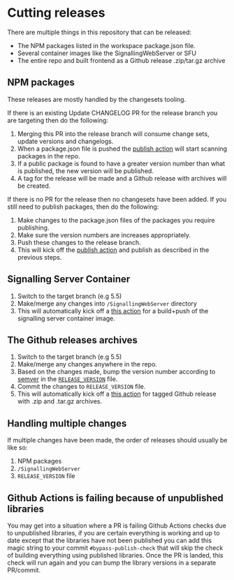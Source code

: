 # Cutting releases

There are multiple things in this repository that can be released:

- The NPM packages listed in the workspace package.json file.
- Several container images like the SignallingWebServer or SFU
- The entire repo and built frontend as a Github release .zip/tar.gz archive

## NPM packages

These releases are mostly handled by the changesets tooling.  

If there is an existing Update CHANGELOG PR for the release branch you are targeting then do the following:

1. Merging this PR into the release branch will consume change sets, update versions and changelogs.
2. When a package.json file is pushed the [publish action](https://github.com/EpicGamesExt/PixelStreamingInfrastructure/actions/workflows/changesets-publish-npm-packages.yml) will start scanning packages in the repo.
3. If a public package is found to have a greater version number than what is published, the new version will be published.
4. A tag for the release will be made and a Github release with archives will be created.

If there is no PR for the release then no changesets have been added. If you still need to publish packages, then do the following:
1. Make changes to the package.json files of the packages you require publishing.
2. Make sure the version numbers are increases appropriately.
3. Push these changes to the release branch.
4. This will kick off the [publish action](https://github.com/EpicGamesExt/PixelStreamingInfrastructure/actions/workflows/changesets-publish-npm-packages.yml) and publish as described in the previous steps.

## Signalling Server Container
1. Switch to the target branch (e.g 5.5)
2. Make/merge any changes into `/SignallingWebServer` directory
3. This will automatically kick off a [this action](https://github.com/EpicGamesExt/PixelStreamingInfrastructure/actions/workflows/container-images.yml) for a build+push of the signalling server container image.

## The Github releases archives
1. Switch to the target branch (e.g 5.5)
2. Make/merge any changes anywhere in the repo.
3. Based on the changes made, bump the version number according to [semver](https://semver.org/) in the [`RELEASE_VERSION`](https://github.com/EpicGamesExt/PixelStreamingInfrastructure/blob/master/RELEASE_VERSION) file.
4. Commit the changes to `RELEASE_VERSION` file.
6. This will automatically kick off a [this action](https://github.com/EpicGamesExt/PixelStreamingInfrastructure/actions/workflows/create-gh-release.yml) for tagged Github release with .zip and .tar.gz archives.

## Handling multiple changes
If multiple changes have been made, the order of releases should usually be like so:

1. NPM packages
2. `/SignallingWebServer`
3. `RELEASE_VERSION` file

## Github Actions is failing because of unpublished libraries
You may get into a situation where a PR is failing Github Actions checks due to unpublished libraries, if you are certain everything is working and
up to date except that the libraries have not been published you can add this magic string to your commit `#bypass-publish-check` that will skip the check
of building everything using published libraries. Once the PR is landed, this check will run again and you can bump the library versions in a separate PR/commit.
